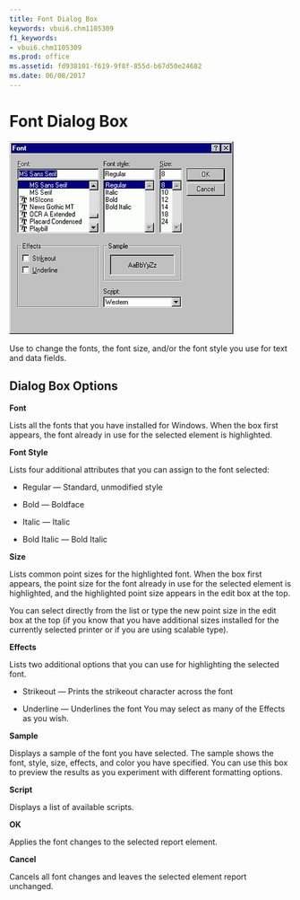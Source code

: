 ```yaml
---
title: Font Dialog Box
keywords: vbui6.chm1105309
f1_keywords:
- vbui6.chm1105309
ms.prod: office
ms.assetid: fd938101-f619-9f8f-855d-b67d50e24682
ms.date: 06/08/2017
---
```



# Font Dialog Box


![Font](../../../images/avhdg003_ZA01201567.gif)



Use to change the fonts, the font size, and/or the font style you use for text and data fields.

## Dialog Box Options

 **Font**

Lists all the fonts that you have installed for Windows. When the box first appears, the font already in use for the selected element is highlighted.

 **Font Style**

Lists four additional attributes that you can assign to the font selected:




- Regular — Standard, unmodified style
    
- Bold — Boldface
    
- Italic — Italic
    
- Bold Italic — Bold Italic
    


 **Size**

Lists common point sizes for the highlighted font. When the box first appears, the point size for the font already in use for the selected element is highlighted, and the highlighted point size appears in the edit box at the top.

You can select directly from the list or type the new point size in the edit box at the top (if you know that you have additional sizes installed for the currently selected printer or if you are using scalable type).

 **Effects**

Lists two additional options that you can use for highlighting the selected font.




- Strikeout — Prints the strikeout character across the font
    
- Underline — Underlines the font You may select as many of the Effects as you wish.
    


 **Sample**

Displays a sample of the font you have selected. The sample shows the font, style, size, effects, and color you have specified. You can use this box to preview the results as you experiment with different formatting options.

 **Script**

Displays a list of available scripts.

 **OK**

Applies the font changes to the selected report element.

 **Cancel**

Cancels all font changes and leaves the selected element report unchanged.


